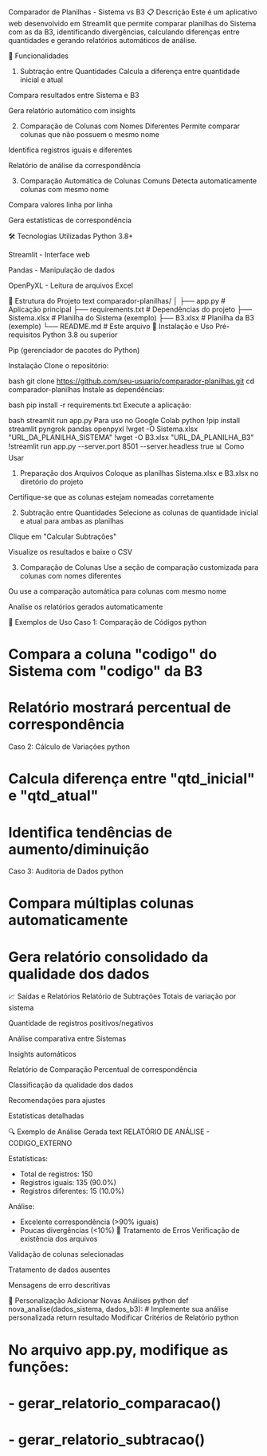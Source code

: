 Comparador de Planilhas - Sistema vs B3
📋 Descrição
Este é um aplicativo web desenvolvido em Streamlit que permite comparar planilhas do Sistema com as da B3, identificando divergências, calculando diferenças entre quantidades e gerando relatórios automáticos de análise.

🚀 Funcionalidades
1. Subtração entre Quantidades
Calcula a diferença entre quantidade inicial e atual

Compara resultados entre Sistema e B3

Gera relatório automático com insights

2. Comparação de Colunas com Nomes Diferentes
Permite comparar colunas que não possuem o mesmo nome

Identifica registros iguais e diferentes

Relatório de análise da correspondência

3. Comparação Automática de Colunas Comuns
Detecta automaticamente colunas com mesmo nome

Compara valores linha por linha

Gera estatísticas de correspondência

🛠️ Tecnologias Utilizadas
Python 3.8+

Streamlit - Interface web

Pandas - Manipulação de dados

OpenPyXL - Leitura de arquivos Excel

📁 Estrutura do Projeto
text
comparador-planilhas/
│
├── app.py                 # Aplicação principal
├── requirements.txt       # Dependências do projeto
├── Sistema.xlsx          # Planilha do Sistema (exemplo)
├── B3.xlsx              # Planilha da B3 (exemplo)
└── README.md            # Este arquivo
🔧 Instalação e Uso
Pré-requisitos
Python 3.8 ou superior

Pip (gerenciador de pacotes do Python)

Instalação
Clone o repositório:

bash
git clone https://github.com/seu-usuario/comparador-planilhas.git
cd comparador-planilhas
Instale as dependências:

bash
pip install -r requirements.txt
Execute a aplicação:

bash
streamlit run app.py
Para uso no Google Colab
python
!pip install streamlit pyngrok pandas openpyxl
!wget -O Sistema.xlsx "URL_DA_PLANILHA_SISTEMA"
!wget -O B3.xlsx "URL_DA_PLANILHA_B3"
!streamlit run app.py --server.port 8501 --server.headless true
📊 Como Usar
1. Preparação dos Arquivos
Coloque as planilhas Sistema.xlsx e B3.xlsx no diretório do projeto

Certifique-se que as colunas estejam nomeadas corretamente

2. Subtração entre Quantidades
Selecione as colunas de quantidade inicial e atual para ambas as planilhas

Clique em "Calcular Subtrações"

Visualize os resultados e baixe o CSV

3. Comparação de Colunas
Use a seção de comparação customizada para colunas com nomes diferentes

Ou use a comparação automática para colunas com mesmo nome

Analise os relatórios gerados automaticamente

🎯 Exemplos de Uso
Caso 1: Comparação de Códigos
python
# Compara a coluna "codigo" do Sistema com "codigo" da B3
# Relatório mostrará percentual de correspondência
Caso 2: Cálculo de Variações
python
# Calcula diferença entre "qtd_inicial" e "qtd_atual"
# Identifica tendências de aumento/diminuição
Caso 3: Auditoria de Dados
python
# Compara múltiplas colunas automaticamente
# Gera relatório consolidado da qualidade dos dados
📈 Saídas e Relatórios
Relatório de Subtrações
Totais de variação por sistema

Quantidade de registros positivos/negativos

Análise comparativa entre Sistemas

Insights automáticos

Relatório de Comparação
Percentual de correspondência

Classificação da qualidade dos dados

Recomendações para ajustes

Estatísticas detalhadas

🔍 Exemplo de Análise Gerada
text
RELATÓRIO DE ANÁLISE - CODIGO_EXTERNO

Estatísticas:
- Total de registros: 150
- Registros iguais: 135 (90.0%)
- Registros diferentes: 15 (10.0%)

Análise:
- Excelente correspondência (>90% iguais)
- Poucas divergências (<10%)
🚨 Tratamento de Erros
Verificação de existência dos arquivos

Validação de colunas selecionadas

Tratamento de dados ausentes

Mensagens de erro descritivas

📝 Personalização
Adicionar Novas Análises
python
def nova_analise(dados_sistema, dados_b3):
    # Implemente sua análise personalizada
    return resultado
Modificar Critérios de Relatório
python
# No arquivo app.py, modifique as funções:
# - gerar_relatorio_comparacao()
# - gerar_relatorio_subtracao()
